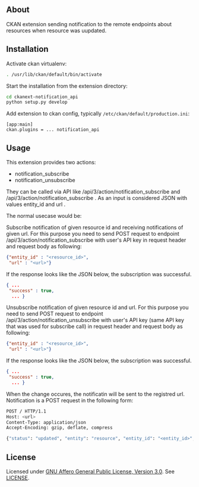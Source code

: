 About
-------

CKAN extension sending notification to the remote endpoints about resources when resource was uupdated.

Installation
-------

Activate ckan virtualenv: 
```bash
. /usr/lib/ckan/default/bin/activate
```

Start the installation from the extension directory:
```bash
cd ckanext-notification_api
python setup.py develop
```

Add extension to ckan config, typically ```/etc/ckan/default/production.ini```:

```ApacheConf
[app:main]
ckan.plugins = ... notification_api
```

Usage
-------

This extension provides two actions:
- notification_subscribe
- notification_unsubscribe

They can be called via API like /api/3/action/notification_subscribe and /api/3/action/notification_subscribe .
As an input is considered JSON with values entity_id and url .

The normal usecase would be:

Subscribe notification of given resource id and receiving notifications of given url.
For this purpose you need to send POST request to endpoint /api/3/action/notification_subscribe with user's API key in request header and request body as following:
```json
{"entity_id" : "<resource_id>",
 "url" : "<url>"}
```

If the response looks like the JSON below, the subscription was successful.
```json
{ ...
 "success" : true,
  ... }
```

Unsubscribe notification of given resource id and url.
For this purpose you need to send POST request to endpoint /api/3/action/notification_unsubscribe with user's API key (same API key that was used for subscribe call) in request header and request body as following:
```json
{"entity_id" : "<resource_id>",
 "url" : "<url>"}
```

If the response looks like the JSON below, the subscription was successful.
```json
{ ...
 "success" : true,
  ... }
```

When the change occures, the notificatin will be sent to the registred url.
Notification is a POST request in the following form:

```bash
POST / HTTP/1.1
Host: <url>
Content-Type: application/json
Accept-Encoding: gzip, deflate, compress

{"status": "updated", "entity": "resource", "entity_id": "<entity_id>", "address": "<url>", "user_ref": "<user_id>", "ckan": "<ckan site url>"}
```


License
-------

Licensed under [GNU Affero General Public License, Version 3.0](http://www.gnu.org/licenses/agpl-3.0.html). See [LICENSE](LICENSE).
